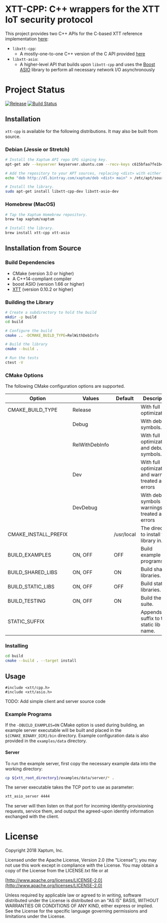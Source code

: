 # XTT-CPP: C++ wrappers for the XTT IoT security protocol

This project provides two C++ APIs for the C-based XTT
reference implementation [here](https://github.com/xaptum/xtt):
- `libxtt-cpp`:
  - A mostly-one-to-one C++ version of the C API provided [here](https://github.com/xaptum/xtt)
- `libxtt-asio`:
  - A higher-level API that builds upon `libxtt-cpp` and uses the [Boost ASIO](https://www.boost.org/doc/libs/1_66_0/doc/html/boost_asio.html)
    library to perform all necessary network I/O asynchronously

# Project Status
[![Release](https://img.shields.io/github/release/xaptum/xtt-cpp.svg)](https://github.com/xaptum/xtt-cpp/releases)
[![Build Status](https://travis-ci.org/xaptum/xtt-cpp.svg?branch=master)](https://travis-ci.org/xaptum/xtt-cpp)

## Installation

`xtt-cpp` is available for the following distributions. It may also be
built from source.

### Debian (Jessie or Stretch)

``` bash
# Install the Xaptum API repo GPG signing key.
apt-get adv --keyserver keyserver.ubuntu.com --recv-keys c615bfaa7fe1b4ca

# Add the repository to your APT sources, replacing <dist> with either jessie or stretch.
echo "deb http://dl.bintray.com/xaptum/deb <dist> main" > /etc/apt/sources.list.d/xaptum.list

# Install the library.
sudo apt-get install libxtt-cpp-dev libxtt-asio-dev
```

### Homebrew (MacOS)

``` bash
# Tap the Xaptum Homebrew repository.
brew tap xaptum/xaptum

# Install the library.
brew install xtt-cpp xtt-asio
```

## Installation from Source

### Build Dependencies

* CMake (version 3.0 or higher)
* A C++14-compliant compiler
* boost ASIO (version 1.66 or higher)
* [XTT](https://github.com/xaptum/xtt) (version 0.10.2 or higher)

### Building the Library

```bash
# Create a subdirectory to hold the build
mkdir -p build
cd build

# Configure the build
cmake .. -DCMAKE_BUILD_TYPE=RelWithDebInfo

# Build the library
cmake --build .

# Run the tests
ctest -V
```

### CMake Options

The following CMake configuration options are supported.

| Option                              | Values          | Default    | Description                                              |
|-------------------------------------|-----------------|------------|----------------------------------------------------------|
| CMAKE_BUILD_TYPE                    | Release         |            | With full optimizations.                                 |
|                                     | Debug           |            | With debug symbols.                                      |
|                                     | RelWithDebInfo  |            | With full optimizations and debug symbols.               |
|                                     | Dev             |            | With full optimizations and warnings treated as errors   |
|                                     | DevDebug        |            | With debug symbols and warnings treated as errors        |
| CMAKE_INSTALL_PREFIX                | <string>        | /usr/local | The directory to install the library in.                 |
| BUILD_EXAMPLES                      | ON, OFF         | OFF        | Build example programs                                   |
| BUILD_SHARED_LIBS                   | ON, OFF         | ON         | Build shared libraries.                                  |
| BUILD_STATIC_LIBS                   | ON, OFF         | OFF        | Build static libraries.                                  |
| BUILD_TESTING                       | ON, OFF         | ON         | Build the test suite.                                    |
| STATIC_SUFFIX                       | <string>        | <none>     | Appends a suffix to the static lib name.                 |

### Installing

```bash
cd build
cmake --build . --target install
```

## Usage
```
#include <xtt/cpp.h>
#include <xtt/asio.h>
```
TODO: Add simple client and server source code

### Example Programs
If the `-DBUILD_EXAMPLES=ON` CMake option is used during building,
an example server executable will be built and placed
in the `${CMAKE_BINARY_DIR}/bin` directory.
Example configuration data is also provided in the `examples/data`
directory.

#### Server
To run the example server, first copy the necessary example data
into the working directory:
```bash
cp ${xtt_root_directory}/examples/data/server/* .
```

The server executable takes the TCP port to use as parameter:
```bash
xtt_asio_server 4444
```

The server will then listen on that port for incoming identity-provisioning
requests, service them,
and output the agreed-upon identity information exchanged with the client.

# License
Copyright 2018 Xaptum, Inc.

Licensed under the Apache License, Version 2.0 (the "License"); you may not
use this work except in compliance with the License. You may obtain a copy of
the License from the LICENSE.txt file or at

[http://www.apache.org/licenses/LICENSE-2.0](http://www.apache.org/licenses/LICENSE-2.0)

Unless required by applicable law or agreed to in writing, software
distributed under the License is distributed on an "AS IS" BASIS, WITHOUT
WARRANTIES OR CONDITIONS OF ANY KIND, either express or implied. See the
License for the specific language governing permissions and limitations under
the License.
